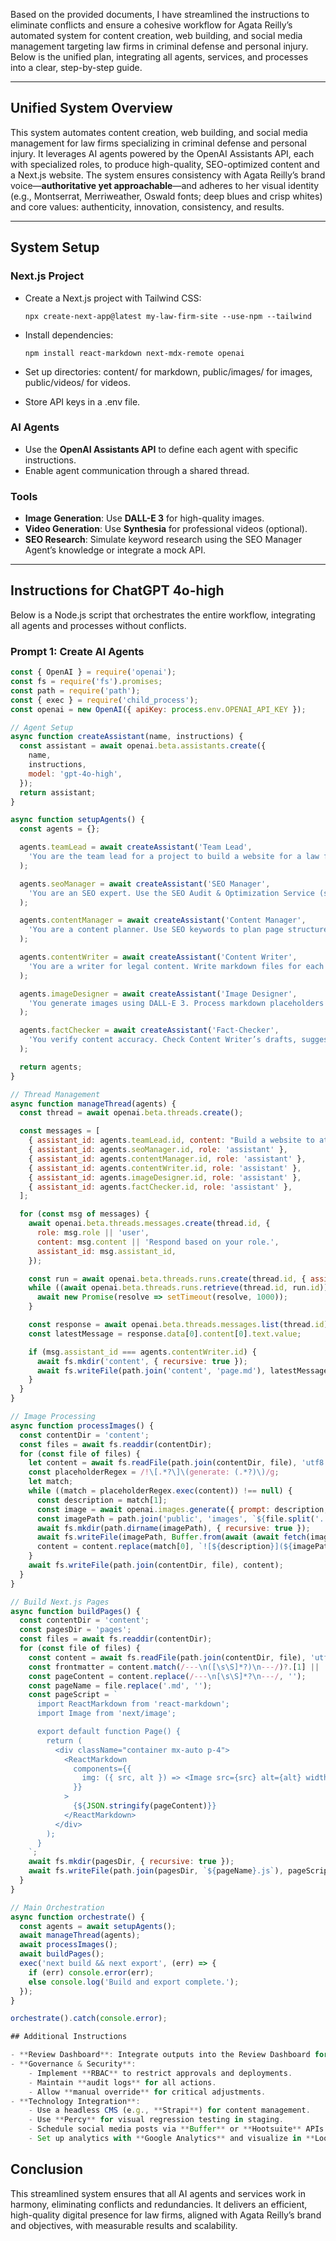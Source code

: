 Based on the provided documents, I have streamlined the instructions to eliminate conflicts and ensure a cohesive workflow for Agata Reilly’s automated system for content creation, web building, and social media management targeting law firms in criminal defense and personal injury. Below is the unified plan, integrating all agents, services, and processes into a clear, step-by-step guide.

---

## Unified System Overview

This system automates content creation, web building, and social media management for law firms specializing in criminal defense and personal injury. It leverages AI agents powered by the OpenAI Assistants API, each with specialized roles, to produce high-quality, SEO-optimized content and a Next.js website. The system ensures consistency with Agata Reilly’s brand voice—**authoritative yet approachable**—and adheres to her visual identity (e.g., Montserrat, Merriweather, Oswald fonts; deep blues and crisp whites) and core values: authenticity, innovation, consistency, and results.

---

## System Setup

### Next.js Project

- Create a Next.js project with Tailwind CSS:
    
    `npx create-next-app@latest my-law-firm-site --use-npm --tailwind`
    
- Install dependencies:
    
    `npm install react-markdown next-mdx-remote openai`
    
- Set up directories: content/ for markdown, public/images/ for images, public/videos/ for videos.
- Store API keys in a .env file.

### AI Agents

- Use the **OpenAI Assistants API** to define each agent with specific instructions.
- Enable agent communication through a shared thread.

### Tools

- **Image Generation**: Use **DALL-E 3** for high-quality images.
- **Video Generation**: Use **Synthesia** for professional videos (optional).
- **SEO Research**: Simulate keyword research using the SEO Manager Agent’s knowledge or integrate a mock API.

---

## Instructions for ChatGPT 4o-high

Below is a Node.js script that orchestrates the entire workflow, integrating all agents and processes without conflicts.

### Prompt 1: Create AI Agents
```javascript
const { OpenAI } = require('openai');
const fs = require('fs').promises;
const path = require('path');
const { exec } = require('child_process');
const openai = new OpenAI({ apiKey: process.env.OPENAI_API_KEY });

// Agent Setup
async function createAssistant(name, instructions) {
  const assistant = await openai.beta.assistants.create({
    name,
    instructions,
    model: 'gpt-4o-high',
  });
  return assistant;
}

async function setupAgents() {
  const agents = {};

  agents.teamLead = await createAssistant('Team Lead', 
    'You are the team lead for a project to build a website for a law firm specializing in criminal defense and personal injury. Set the strategy, coordinate agents, and approve outputs. Start by posting: "Build a website to attract clients via organic search."'
  );

  agents.seoManager = await createAssistant('SEO Manager', 
    'You are an SEO expert. Use the SEO Audit & Optimization Service (simulate with your knowledge) to research keywords for criminal defense and personal injury law. Provide a list of target keywords and metadata. Share with the Content Manager.'
  );

  agents.contentManager = await createAssistant('Content Manager', 
    'You are a content planner. Use SEO keywords to plan page structure (e.g., homepage, services). Ensure quality and guide the Content Writer and Image Designer.'
  );

  agents.contentWriter = await createAssistant('Content Writer', 
    'You are a writer for legal content. Write markdown files for each page using SEO keywords. Include image placeholders like ![alt](generate: description). Submit to Fact-Checker and Content Manager.'
  );

  agents.imageDesigner = await createAssistant('Image Designer', 
    'You generate images using DALL-E 3. Process markdown placeholders (e.g., ![alt](generate: description)), create images, save to public/images, and update markdown with paths (e.g., /images/file.webp).'
  );

  agents.factChecker = await createAssistant('Fact-Checker', 
    'You verify content accuracy. Check Content Writer’s drafts, suggest corrections, and return feedback.'
  );

  return agents;
}

// Thread Management
async function manageThread(agents) {
  const thread = await openai.beta.threads.create();

  const messages = [
    { assistant_id: agents.teamLead.id, content: "Build a website to attract clients via organic search." },
    { assistant_id: agents.seoManager.id, role: 'assistant' },
    { assistant_id: agents.contentManager.id, role: 'assistant' },
    { assistant_id: agents.contentWriter.id, role: 'assistant' },
    { assistant_id: agents.imageDesigner.id, role: 'assistant' },
    { assistant_id: agents.factChecker.id, role: 'assistant' },
  ];

  for (const msg of messages) {
    await openai.beta.threads.messages.create(thread.id, {
      role: msg.role || 'user',
      content: msg.content || 'Respond based on your role.',
      assistant_id: msg.assistant_id,
    });

    const run = await openai.beta.threads.runs.create(thread.id, { assistant_id: msg.assistant_id });
    while ((await openai.beta.threads.runs.retrieve(thread.id, run.id)).status !== 'completed') {
      await new Promise(resolve => setTimeout(resolve, 1000));
    }

    const response = await openai.beta.threads.messages.list(thread.id);
    const latestMessage = response.data[0].content[0].text.value;

    if (msg.assistant_id === agents.contentWriter.id) {
      await fs.mkdir('content', { recursive: true });
      await fs.writeFile(path.join('content', 'page.md'), latestMessage);
    }
  }
}

// Image Processing
async function processImages() {
  const contentDir = 'content';
  const files = await fs.readdir(contentDir);
  for (const file of files) {
    let content = await fs.readFile(path.join(contentDir, file), 'utf8');
    const placeholderRegex = /!\[.*?\]\(generate: (.*?)\)/g;
    let match;
    while ((match = placeholderRegex.exec(content)) !== null) {
      const description = match[1];
      const image = await openai.images.generate({ prompt: description, model: 'dall-e-3' });
      const imagePath = path.join('public', 'images', `${file.split('.')[0]}-${Date.now()}.webp`);
      await fs.mkdir(path.dirname(imagePath), { recursive: true });
      await fs.writeFile(imagePath, Buffer.from(await (await fetch(image.data[0].url)).arrayBuffer()));
      content = content.replace(match[0], `![${description}](${imagePath})`);
    }
    await fs.writeFile(path.join(contentDir, file), content);
  }
}

// Build Next.js Pages
async function buildPages() {
  const contentDir = 'content';
  const pagesDir = 'pages';
  const files = await fs.readdir(contentDir);
  for (const file of files) {
    const content = await fs.readFile(path.join(contentDir, file), 'utf8');
    const frontmatter = content.match(/---\n([\s\S]*?)\n---/)?.[1] || '';
    const pageContent = content.replace(/---\n[\s\S]*?\n---/, '');
    const pageName = file.replace('.md', '');
    const pageScript = `
      import ReactMarkdown from 'react-markdown';
      import Image from 'next/image';

      export default function Page() {
        return (
          <div className="container mx-auto p-4">
            <ReactMarkdown
              components={{
                img: ({ src, alt }) => <Image src={src} alt={alt} width={500} height={300} className="my-4" />
              }}
            >
              {${JSON.stringify(pageContent)}}
            </ReactMarkdown>
          </div>
        );
      }
    `;
    await fs.mkdir(pagesDir, { recursive: true });
    await fs.writeFile(path.join(pagesDir, `${pageName}.js`), pageScript);
  }
}

// Main Orchestration
async function orchestrate() {
  const agents = await setupAgents();
  await manageThread(agents);
  await processImages();
  await buildPages();
  exec('next build && next export', (err) => {
    if (err) console.error(err);
    else console.log('Build and export complete.');
  });
}

orchestrate().catch(console.error);

## Additional Instructions

- **Review Dashboard**: Integrate outputs into the Review Dashboard for human oversight. Use **Slack** for notifications (e.g., /approve, /regenerate).
- **Governance & Security**:
    - Implement **RBAC** to restrict approvals and deployments.
    - Maintain **audit logs** for all actions.
    - Allow **manual override** for critical adjustments.
- **Technology Integration**:
    - Use a headless CMS (e.g., **Strapi**) for content management.
    - Use **Percy** for visual regression testing in staging.
    - Schedule social media posts via **Buffer** or **Hootsuite** APIs.
    - Set up analytics with **Google Analytics** and visualize in **Looker** or **Grafana**.

```

## Conclusion

This streamlined system ensures that all AI agents and services work in harmony, eliminating conflicts and redundancies. It delivers an efficient, high-quality digital presence for law firms, aligned with Agata Reilly’s brand and objectives, with measurable results and scalability.